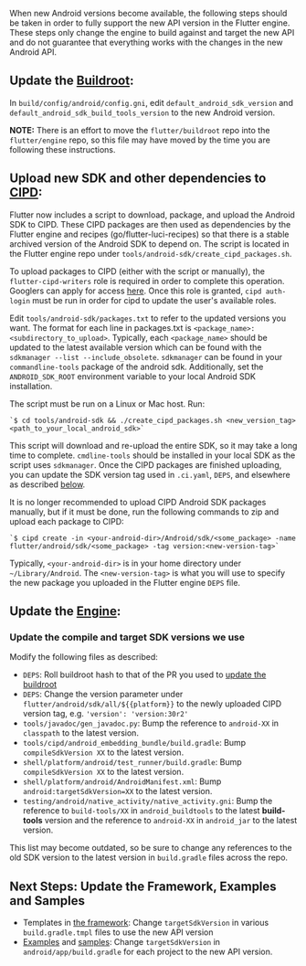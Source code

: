 When new Android versions become available, the following steps should be taken in order to fully support the new API version in the Flutter engine. These steps only change the engine to build against and target the new API and do not guarantee that everything works with the changes in the new Android API.

## Update the [Buildroot](https://github.com/flutter/buildroot):

In `build/config/android/config.gni`, edit `default_android_sdk_version` and `default_android_sdk_build_tools_version` to the new Android version.

**NOTE:** There is an effort to move the `flutter/buildroot` repo into the `flutter/engine` repo, so this file may have moved by the time you are following these instructions.

## Upload new SDK and other dependencies to [CIPD](https://chrome-infra-packages.appspot.com/p/flutter/android):

Flutter now includes a script to download, package, and upload the Android SDK to CIPD. These CIPD packages are then used as dependencies by the Flutter engine and recipes (go/flutter-luci-recipes) so that there is a stable archived version of the Android SDK to depend on. The script is located in the Flutter engine repo under `tools/android-sdk/create_cipd_packages.sh`.

To upload packages to CIPD (either with the script or manually), the  `flutter-cipd-writers` role is required in order to complete this operation. Googlers can apply for access [here](https://grants.corp.google.com/#/grants?request=8h%2Fflutter-cipd-writers). Once this role is granted, `cipd auth-login` must be run in order for cipd to update the user's available roles.

Edit `tools/android-sdk/packages.txt` to refer to the updated versions you want. The format for each line in packages.txt is `<package_name>:<subdirectory_to_upload>`. Typically, each `<package_name>` should be updated to the latest available version which can be found with the `sdkmanager --list --include_obsolete`. `sdkmanager` can be found in your `commandline-tools` package of the android sdk. Additionally, set the `ANDROID_SDK_ROOT` environment variable to your local Android SDK installation.

The script must be run on a Linux or Mac host. Run:

    `$ cd tools/android-sdk && ./create_cipd_packages.sh <new_version_tag> <path_to_your_local_android_sdk>`

This script will download and re-upload the entire SDK, so it may take a long time to complete. `cmdline-tools` should be installed in your local SDK as the script uses `sdkmanager`. Once the CIPD packages are finished uploading, you can update the SDK version tag used in `.ci.yaml`, `DEPS`, and elsewhere as described [below](#update-the-engine).

It is no longer recommended to upload CIPD Android SDK packages manually, but if it must be done, run the following commands to zip and upload each package to CIPD:

    `$ cipd create -in <your-android-dir>/Android/sdk/<some_package> -name flutter/android/sdk/<some_package> -tag version:<new-version-tag>`

Typically, `<your-android-dir>` is in your home directory under `~/Library/Android`. The `<new-version-tag>` is what you will use to specify the new package you uploaded in the Flutter engine `DEPS` file.

## Update the [Engine](https://github.com/flutter/engine):

### Update the compile and target SDK versions we use

Modify the following files as described:
* `DEPS`:  Roll buildroot hash to that of the PR you used to [update the buildroot](#update-the-buildroot)
* `DEPS`: Change the version parameter under `flutter/android/sdk/all/${{platform}}` to the newly uploaded CIPD version tag, e.g. `'version': 'version:30r2'`
* `tools/javadoc/gen_javadoc.py`: Bump the reference to `android-XX` in `classpath` to the latest version.
* `tools/cipd/android_embedding_bundle/build.gradle`: Bump `compileSdkVersion XX` to the latest version.
* `shell/platform/android/test_runner/build.gradle`: Bump `compileSdkVersion XX` to the latest version.
* `shell/platform/android/AndroidManifest.xml`: Bump `android:targetSdkVersion=XX` to the latest version.
* `testing/android/native_activity/native_activity.gni`: Bump the reference to `build-tools/XX` in `android_buildtools` to the latest **build-tools** version and the reference to `android-XX` in `android_jar` to the latest version.

This list may become outdated, so be sure to change any references to the old SDK version to the latest version in `build.gradle` files across the repo.

## Next Steps: Update the Framework, Examples and Samples

* Templates in [the framework](https://github.com/flutter/flutter): Change `targetSdkVersion` in various `build.gradle.tmpl` files to use the new API version
* [Examples](https://github.com/flutter/flutter/tree/main/examples) and [samples](https://github.com/flutter/samples): Change `targetSdkVersion` in `android/app/build.gradle` for each project to the new API version.

